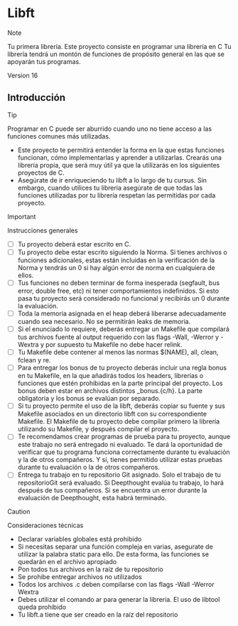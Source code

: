 # Libft

> [!NOTE]
> Tu primera librería. Este proyecto consiste en programar una librería en C
> Tu librería tendrá un montón de funciones de propósito general en las que se apoyarán
> tus programas.

Version 16

## Introducción

> [!TIP]
> Programar en C puede ser aburrido cuando uno no tiene acceso a las funciones comunes
> más utilizadas. 
- Este proyecto te permitirá entender la forma en la que estas funciones funcionan, cómo implementarlas y aprender a utilizarlas. Crearás una librería propia, que será muy útil ya que la utilizarás en los siguientes proyectos de C.
-  Asegúrate de ir enriqueciendo tu libft a lo largo de tu cursus. Sin embargo, cuando utilices tu librería asegúrate de que todas las funciones utilizadas por tu librería respetan las permitidas por cada proyecto.

> [!IMPORTANT]
> Instrucciones generales
- [ ] Tu proyecto deberá estar escrito en C.
- [ ] Tu proyecto debe estar escrito siguiendo la Norma. Si tienes archivos o funciones adicionales, estas están incluidas en la verificación de la Norma y tendrás un 0 si hay algún error de norma en cualquiera de ellos.
- [ ] Tus funciones no deben terminar de forma inesperada (segfault, bus error, double free, etc) ni tener comportamientos indefinidos. Si esto pasa tu proyecto será considerado no funcional y recibirás un 0 durante la evaluación.
- [ ] Toda la memoria asignada en el heap deberá liberarse adecuadamente cuando sea necesario. No se permitirán leaks de memoria.
- [ ] Si el enunciado lo requiere, deberás entregar un Makefile que compilará tus archivos fuente al output requerido con las flags -Wall, -Werror y -Wextra y por supuesto tu Makefile no debe hacer relink.
- [ ] Tu Makefile debe contener al menos las normas $(NAME), all, clean, fclean y re.
- [ ] Para entregar los bonus de tu proyecto deberás incluir una regla bonus en tu Makefile, en la que añadirás todos los headers, librerías o funciones que estén prohibidas en la parte principal del proyecto. Los bonus deben estar en archivos distintos _bonus.{c/h}. La parte obligatoria y los bonus se evalúan por separado.
- [ ] Si tu proyecto permite el uso de la libft, deberás copiar su fuente y sus Makefile asociados en un directorio libft con su correspondiente Makefile. El Makefile de tu proyecto debe compilar primero la librería utilizando su Makefile, y después compilar el proyecto.
- [ ] Te recomendamos crear programas de prueba para tu proyecto, aunque este trabajo no será entregado ni evaluado. Te dará la oportunidad de verificar que tu programa funciona correctamente durante tu evaluación y la de otros compañeros. Y sí, tienes permitido utilizar estas pruebas durante tu evaluación o la de otros compañeros.
- [ ] Entrega tu trabajo en tu repositorio Git asignado. Solo el trabajo de tu repositorioGit será evaluado. Si Deepthought evalúa tu trabajo, lo hará después de tus compañeros. Si se encuentra un error durante la evaluación de Deepthought, esta habrá terminado.

> [!CAUTION]
> Consideraciones técnicas
- Declarar variables globales está prohibido
- Si necesitas separar una función compleja en varias, asegurate de utilizar la palabra static para ello. De esta forma, las funciones se quedarán en el archivo apropiado
- Pon todos tus archivos en la raíz de tu repositorio
- Se prohibe entregar archivos no utilizados
- Todos los archivos .c deben compilarse con las flags -Wall -Werror Wextra
- Debes utilizar el comando ar para generar la librería. El uso de libtool queda prohibido
- Tu libft.a tiene que ser creado en la raíz del repositorio

